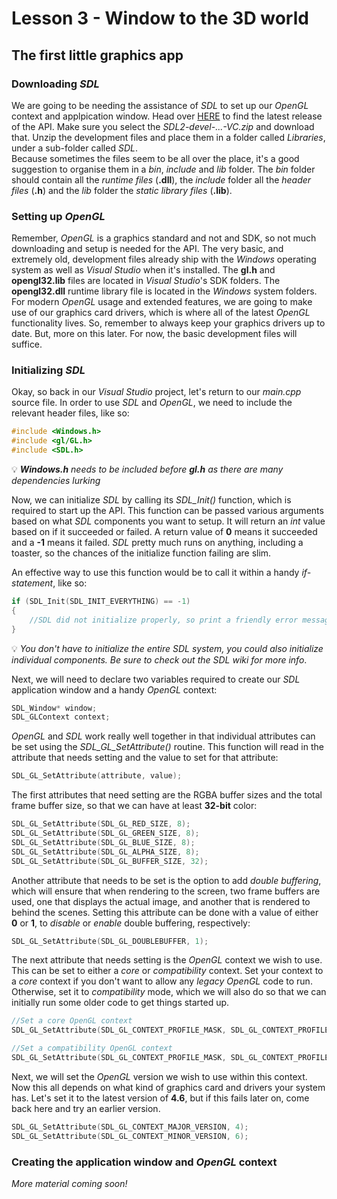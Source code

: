 # Lesson 3 - Window to the 3D world

## The first little graphics app

### Downloading _SDL_

We are going to be needing the assistance of _SDL_ to set up our _OpenGL_ context and applpication window. Head over [HERE](https://github.com/libsdl-org/SDL/releases) to find the latest release of the API. Make sure you select the _SDL2-devel-...-VC.zip_ and download that. Unzip the development files and place them in a folder called _Libraries_, under a sub-folder called _SDL_. <br> 
Because sometimes the files seem to be all over the place, it's a good suggestion to organise them in a _bin_, _include_ and _lib_ folder. The _bin_ folder should contain all the _runtime files_ (**.dll**), the _include_ folder all the _header files_ (**.h**) and the _lib_ folder the _static library files_ (**.lib**).

### Setting up _OpenGL_

Remember, _OpenGL_ is a graphics standard and not and SDK, so not much downloading and setup is needed for the API. The very basic, and extremely old, development files already ship with the _Windows_ operating system as well as _Visual Studio_ when it's installed. The **gl.h** and **opengl32.lib** files are located in _Visual Studio_'s SDK folders. The **opengl32.dll** runtime library file is located in the _Windows_ system folders. For modern _OpenGL_ usage and extended features, we are going to make use of our graphics card drivers, which is where all of the latest _OpenGL_ functionality lives. So, remember to always keep your graphics drivers up to date. But, more on this later. For now, the basic development files will suffice.

### Initializing _SDL_

Okay, so back in our _Visual Studio_ project, let's return to our _main.cpp_ source file. In order to use _SDL_ and _OpenGL_, we need to include the relevant header files, like so:

```cpp
#include <Windows.h>
#include <gl/GL.h>
#include <SDL.h>
```

💡 _**Windows.h** needs to be included before **gl.h** as there are many dependencies lurking_

Now, we can initialize _SDL_ by calling its _SDL_Init()_ function, which is required to start up the API. This function can be passed various arguments based on what _SDL_ components you want to setup. It will return an _int_ value based on if it succeeded or failed. A return value of **0** means it succeeded and a **-1** means it failed. _SDL_ pretty much runs on anything, including a toaster, so the chances of the initialize function failing are slim. <br>

An effective way to use this function would be to call it within a handy _if-statement_, like so:

```cpp
if (SDL_Init(SDL_INIT_EVERYTHING) == -1)
{
    //SDL did not initialize properly, so print a friendly error message and run for the hills
}
```

💡 _You don't have to initialize the entire SDL system, you could also initialize individual components. Be sure to check out the SDL wiki for more info_.

Next, we will need to declare two variables required to create our _SDL_ application window and a handy _OpenGL_ context:

```cpp
SDL_Window* window;
SDL_GLContext context;
```

_OpenGL_ and _SDL_ work really well together in that individual attributes can be set using the _SDL_GL_SetAttribute()_ routine. This function will read in the attribute that needs setting and the value to set for that attribute:

```cpp
SDL_GL_SetAttribute(attribute, value);
```

The first attributes that need setting are the RGBA buffer sizes and the total frame buffer size, so that we can have at least **32-bit** color:

```cpp
SDL_GL_SetAttribute(SDL_GL_RED_SIZE, 8);
SDL_GL_SetAttribute(SDL_GL_GREEN_SIZE, 8);
SDL_GL_SetAttribute(SDL_GL_BLUE_SIZE, 8);
SDL_GL_SetAttribute(SDL_GL_ALPHA_SIZE, 8);
SDL_GL_SetAttribute(SDL_GL_BUFFER_SIZE, 32);
```

Another attribute that needs to be set is the option to add _double buffering_, which will ensure that when rendering to the screen, two frame buffers are used, one that displays the actual image, and another that is rendered to behind the scenes. Setting this attribute can be done with a value of either **0** or **1**, to _disable_ or _enable_ double buffering, respectively: 

```cpp
SDL_GL_SetAttribute(SDL_GL_DOUBLEBUFFER, 1);
```

The next attribute that needs setting is the _OpenGL_ context we wish to use. This can be set to either a _core_ or _compatibility_ context. Set your context to a _core_ context if you don't want to allow any _legacy OpenGL_ code to run. Otherwise, set it to _compatibility_ mode, which we will also do so that we can initially run some older code to get things started up.

```cpp
//Set a core OpenGL context
SDL_GL_SetAttribute(SDL_GL_CONTEXT_PROFILE_MASK, SDL_GL_CONTEXT_PROFILE_CORE);

//Set a compatibility OpenGL context
SDL_GL_SetAttribute(SDL_GL_CONTEXT_PROFILE_MASK, SDL_GL_CONTEXT_PROFILE_COMPATIBILITY);  
```

Next, we will set the _OpenGL_ version we wish to use within this context. Now this all depends on what kind of graphics card and drivers your system has. Let's set it to the latest version of **4.6**, but if this fails later on, come back here and try an earlier version. 

```cpp
SDL_GL_SetAttribute(SDL_GL_CONTEXT_MAJOR_VERSION, 4);
SDL_GL_SetAttribute(SDL_GL_CONTEXT_MINOR_VERSION, 6);
```
 
### Creating the application window and _OpenGL_ context

_More material coming soon!_
